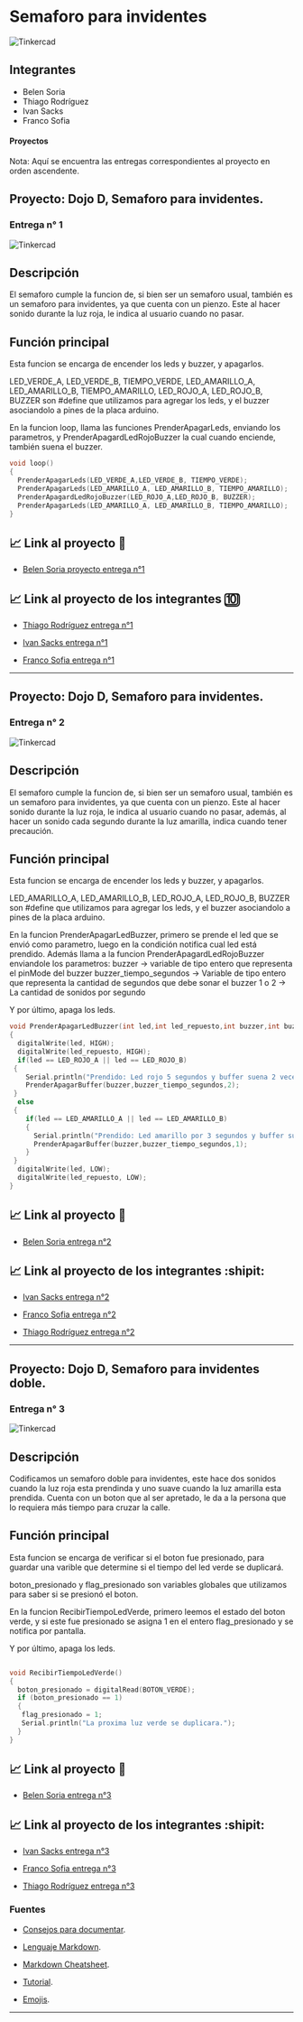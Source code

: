 # Semaforo para invidentes
![Tinkercad](./img/ArduinoTinkercad.jpg)


## Integrantes 
- Belen Soria
- Thiago Rodríguez
- Ivan Sacks
- Franco Sofia

#### Proyectos
Nota: Aquí se encuentra las entregas correspondientes al proyecto en orden ascendente.

## Proyecto: Dojo D, Semaforo para invidentes.
### Entrega n° 1
![Tinkercad](./img/SemaforoBuzzer.png)


## Descripción
El semaforo cumple la funcion de, si bien ser un semaforo usual, también es un semaforo para invidentes, ya que cuenta con un pienzo. Este al hacer sonido durante la luz roja, le indica al usuario cuando no pasar.

## Función principal
Esta funcion se encarga de encender los leds y buzzer, y apagarlos.

LED_VERDE_A, LED_VERDE_B, TIEMPO_VERDE, LED_AMARILLO_A, LED_AMARILLO_B, TIEMPO_AMARILLO,
LED_ROJO_A, LED_ROJO_B, BUZZER son #define que utilizamos para agregar los leds, y el buzzer asociandolo a pines de la placa arduino.

En la funcion loop, llama las funciones PrenderApagarLeds, enviando los parametros, y PrenderApagardLedRojoBuzzer la cual cuando enciende, también suena el buzzer.
 
~~~ C (lenguaje en el que esta escrito)
void loop()
{
  PrenderApagarLeds(LED_VERDE_A,LED_VERDE_B, TIEMPO_VERDE);
  PrenderApagarLeds(LED_AMARILLO_A, LED_AMARILLO_B, TIEMPO_AMARILLO);
  PrenderApagardLedRojoBuzzer(LED_ROJO_A,LED_ROJO_B, BUZZER);
  PrenderApagarLeds(LED_AMARILLO_A, LED_AMARILLO_B, TIEMPO_AMARILLO);
}
~~~

## :chart_with_upwards_trend: Link al proyecto :traffic_light:
- [Belen Soria proyecto entrega n°1](https://www.tinkercad.com/things/i5YadsTv6GA-1d-dojo-d-soria/editel?sharecode=NJgFzQIbBMTWZXhFoCaBf0GYQ75TVjQc9fx_lACDTSc)

## :chart_with_upwards_trend: Link al proyecto de los integrantes :keycap_ten:
- [Thiago Rodríguez entrega n°1](https://www.tinkercad.com/things/fSnegusuI81-brave-elzing/editel?sharecode=V6gH1mG6p_U0Ck5-6Gz9RrXBJ6MydZY3HOWQgdQ9Vzk)

- [Ivan Sacks entrega n°1](https://www.tinkercad.com/things/0UM3ZlFqdpF-ivan-sacks-dojo-d-ejdojouno/editel?sharecode=t2-icXHy_uBGoIYf1aFnwEec6A11fBIYcaKNgTn3M8s)

- [Franco Sofia entrega n°1](https://www.tinkercad.com/things/cADprBpRUZb-copy-of-dojo-d-ejercicio-02-franco-sofia/editel?sharecode=s49qYkW5lOgLgG1-rdUSvXFMocdVisnxHcHN4Yv2QlY)

---

## Proyecto: Dojo D, Semaforo para invidentes.
### Entrega n° 2
![Tinkercad](./img/SemaforoInvidentes2.png)


## Descripción
El semaforo cumple la funcion de, si bien ser un semaforo usual, también es un semaforo para invidentes, ya que cuenta con un pienzo. Este al hacer sonido durante la luz roja, le indica al usuario cuando no pasar, además, al hacer un sonido cada segundo durante la luz amarilla, indica cuando tener precaución.

## Función principal
Esta funcion se encarga de encender los leds y buzzer, y apagarlos.

LED_AMARILLO_A, LED_AMARILLO_B, LED_ROJO_A, LED_ROJO_B, BUZZER son #define que utilizamos para agregar los leds, y el buzzer asociandolo a pines de la placa arduino.

En la funcion PrenderApagarLedBuzzer, primero se prende el led que se envió como parametro, luego en la condición notifica cual led está prendido. Además llama a la funcion PrenderApagardLedRojoBuzzer enviandole los parametros:
buzzer -> variable de tipo entero que representa el  pinMode del buzzer
buzzer_tiempo_segundos -> Variable de tipo entero que representa la cantidad de segundos que debe sonar el buzzer
1 o 2 -> La cantidad de sonidos por segundo

Y por último, apaga los leds.
 
~~~ C (lenguaje en el que esta escrito)
void PrenderApagarLedBuzzer(int led,int led_repuesto,int buzzer,int buzzer_tiempo_segundos)
{
  digitalWrite(led, HIGH);
  digitalWrite(led_repuesto, HIGH);
  if(led == LED_ROJO_A || led == LED_ROJO_B)
 {
    Serial.println("Prendido: Led rojo 5 segundos y buffer suena 2 veces por segundo.");
    PrenderApagarBuffer(buzzer,buzzer_tiempo_segundos,2);
 }
  else
 {
    if(led == LED_AMARILLO_A || led == LED_AMARILLO_B)
    {
      Serial.println("Prendido: Led amarillo por 3 segundos y buffer suena 1 vez por segundo.");
	  PrenderApagarBuffer(buzzer,buzzer_tiempo_segundos,1);
    }
 }
  digitalWrite(led, LOW);
  digitalWrite(led_repuesto, LOW);
}

~~~

## :chart_with_upwards_trend: Link al proyecto :frog:
- [Belen Soria entrega n°2](https://www.tinkercad.com/things/8tWmp2zrRWh-1d-dojo-d-ej-n2-soria-belen-2023-/editel)
## :chart_with_upwards_trend: Link al proyecto de los integrantes :shipit:

- [Ivan Sacks entrega n°2](https://www.tinkercad.com/things/kvZvP1zrmdb-ivan-sacks-dojo-d-ej2dojouno/editel?sharecode=FvJYjORmQpISy3dMQHERxsrFIkP-lHxH9M1NDHK18Qk)

- [Franco Sofia entrega n°2](https://www.tinkercad.com/things/6s5M8m5FxDc-copy-of-dojo-d-ejercicio-02-franco-sofia/editel?sharecode=FXjhoH82igXUJB7aCQC95aXAd4CDrPa2xdhEm2jtWgo)

- [Thiago Rodríguez entrega n°2](https://www.tinkercad.com/things/h5oIiVFxzgR-thiago-rodriguez-divd/editel?sharecode=jJqcy1OoAR5w1sQz9vH64kyxpN5jdOwAbp42giW3hAI)
---

## Proyecto: Dojo D, Semaforo para invidentes doble.
### Entrega n° 3
![Tinkercad](./img/SemaforoDoble3.png)


## Descripción
Codificamos un semaforo doble para invidentes, este hace dos sonidos cuando la luz roja esta prendinda y uno suave cuando la luz amarilla esta prendida.
Cuenta con un boton que al ser apretado, le da a la persona que lo requiera más tiempo para cruzar la calle. 

## Función principal
Esta funcion se encarga de verificar si el boton fue presionado, para guardar una varible que determine si el tiempo del led verde se duplicará.

boton_presionado y flag_presionado son variables globales que utilizamos para saber si se presionó el boton.

En la funcion RecibirTiempoLedVerde, primero leemos el estado del boton verde, y si este fue presionado se asigna 1 en el entero flag_presionado y se notifica por pantalla.


Y por último, apaga los leds.
 
~~~ C (lenguaje en el que esta escrito)

void RecibirTiempoLedVerde()
{
  boton_presionado = digitalRead(BOTON_VERDE);
  if (boton_presionado == 1)
  {
   flag_presionado = 1;
   Serial.println("La proxima luz verde se duplicara.");
  } 
}

~~~

## :chart_with_upwards_trend: Link al proyecto :frog:
- [Belen Soria entrega n°3](https://www.tinkercad.com/things/ivJPv2cZ5Ja-dojo-d-ej-n3-soria-belen-2023-/editel?sharecode=wJjJ3Cj_9mQjNvK-kEuC4N0wS01l-lZowrSQBpqGSMA)
## :chart_with_upwards_trend: Link al proyecto de los integrantes :shipit:

- [Ivan Sacks entrega n°3](https://www.tinkercad.com/things/0Lj1zFJznHd-ivan-sacks-dojo-d-ej3dojouno/editel?sharecode=fY1kJMpDqGoj8c3uDOqDfa6-XRFZToHtnDw2Az7gTX8)

- [Franco Sofia entrega n°3](https://www.tinkercad.com/things/8wTiuYKUPQa-dojo-d-ejercicio-03-franco-sofia/editel?sharecode=1S6-n7Oast0jZLrtovg34BKY_gjic5SmJO-DsaHVObM)

- [Thiago Rodríguez entrega n°3](https://www.tinkercad.com/things/cCXng1Xz3y0-copy-of-thiago-rodriguez-divd/editel?sharecode=95E4cJBhtGjh1JUqD6GpHRigzSrKL6J_SnyG1ZMma4I)

### Fuentes
- [Consejos para documentar](https://www.sohamkamani.com/how-to-write-good-documentation/#architecture-documentation).

- [Lenguaje Markdown](https://markdown.es/sintaxis-markdown/#linkauto).

- [Markdown Cheatsheet](https://github.com/adam-p/markdown-here/wiki/Markdown-Cheatsheet).

- [Tutorial](https://www.youtube.com/watch?v=oxaH9CFpeEE).

- [Emojis](https://gist.github.com/rxaviers/7360908).

---




